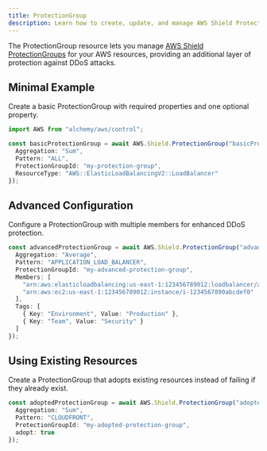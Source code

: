 ```yaml
---
title: ProtectionGroup
description: Learn how to create, update, and manage AWS Shield ProtectionGroups using Alchemy Cloud Control.
---
```


The ProtectionGroup resource lets you manage [AWS Shield ProtectionGroups](https://docs.aws.amazon.com/shield/latest/userguide/) for your AWS resources, providing an additional layer of protection against DDoS attacks.

## Minimal Example

Create a basic ProtectionGroup with required properties and one optional property.

```ts
import AWS from "alchemy/aws/control";

const basicProtectionGroup = await AWS.Shield.ProtectionGroup("basicProtectionGroup", {
  Aggregation: "Sum",
  Pattern: "ALL",
  ProtectionGroupId: "my-protection-group",
  ResourceType: "AWS::ElasticLoadBalancingV2::LoadBalancer"
});
```

## Advanced Configuration

Configure a ProtectionGroup with multiple members for enhanced DDoS protection.

```ts
const advancedProtectionGroup = await AWS.Shield.ProtectionGroup("advancedProtectionGroup", {
  Aggregation: "Average",
  Pattern: "APPLICATION_LOAD_BALANCER",
  ProtectionGroupId: "my-advanced-protection-group",
  Members: [
    "arn:aws:elasticloadbalancing:us-east-1:123456789012:loadbalancer/app/my-load-balancer/50dc6c495c0c9188",
    "arn:aws:ec2:us-east-1:123456789012:instance/i-1234567890abcdef0"
  ],
  Tags: [
    { Key: "Environment", Value: "Production" },
    { Key: "Team", Value: "Security" }
  ]
});
```

## Using Existing Resources

Create a ProtectionGroup that adopts existing resources instead of failing if they already exist.

```ts
const adoptedProtectionGroup = await AWS.Shield.ProtectionGroup("adoptedProtectionGroup", {
  Aggregation: "Sum",
  Pattern: "CLOUDFRONT",
  ProtectionGroupId: "my-adopted-protection-group",
  adopt: true
});
```